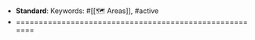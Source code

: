 - **Standard**: 
Keywords: #[[🗺 Areas]], #active
- =======================================================
